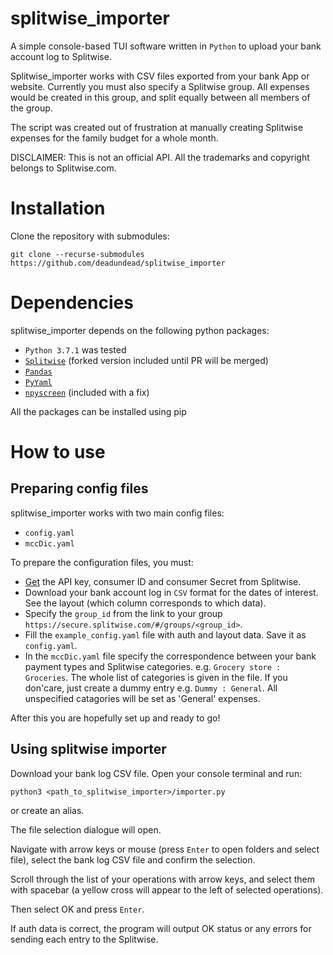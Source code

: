 # splitwise_importer
A simple console-based TUI software written in `Python` to upload your bank account log to Splitwise.

Splitwise_importer works with CSV files exported from your bank App or website.
Currently you must also specify a Splitwise group. All expenses would be created in this group, and split equally between all members of the group.

The script was created out of frustration at manually creating Splitwise expenses for the family budget for a whole month.

DISCLAIMER: 
This is not an official API. All the trademarks and copyright belongs to Splitwise.com.

# Installation
Clone the repository with submodules:

```git clone --recurse-submodules https://github.com/deadundead/splitwise_importer```

# Dependencies
splitwise_importer depends on the following python packages:
- `Python 3.7.1` was tested
- [`Splitwise`](https://github.com/namaggarwal/splitwise/) (forked version included until PR will be merged)
- [`Pandas`](https://pandas.pydata.org/docs/getting_started/install.html)
- [`PyYaml`](https://pypi.org/project/PyYAML/)
- [`npyscreen`]( https://pypi.org/project/npyscreen/) (included with a fix)

All the packages can be installed using pip

# How to use
## Preparing config files
splitwise_importer works with two main config files:
- `config.yaml`
- `mccDic.yaml`

To prepare the configuration files, you must:
- [Get](https://secure.splitwise.com/apps) the API key, consumer ID and consumer Secret from Splitwise.
- Download your bank account log in `CSV` format for the dates of interest. See the layout (which column corresponds to which data).
- Specify the `group_id` from the link to your group `https://secure.splitwise.com/#/groups/<group_id>`.
- Fill the `example_config.yaml` file with auth and layout data. Save it as `config.yaml`.
- In the `mccDic.yaml` file specify the correspondence between your bank payment types and Splitwise categories.
e.g. `Grocery store : Groceries`. The whole list of categories is given in the file. If you don'care, just create a dummy entry e.g. `Dummy : General`. All unspecified catagories will be set as 'General' expenses.

After this you are hopefully set up and ready to go!

## Using splitwise importer
Download your bank log CSV file.
Open your console terminal and run:

```python3 <path_to_splitwise_importer>/importer.py```

or create an alias.

The file selection dialogue will open. 

Navigate with arrow keys or mouse (press `Enter` to open folders and select file), select the bank log CSV file and confirm the selection.

Scroll through the list of your operations with arrow keys, and select them with spacebar (a yellow cross will appear to the left of selected operations).

Then select OK and press `Enter`. 

If auth data is correct, the program will output OK status or any errors for sending each entry to the Splitwise.

